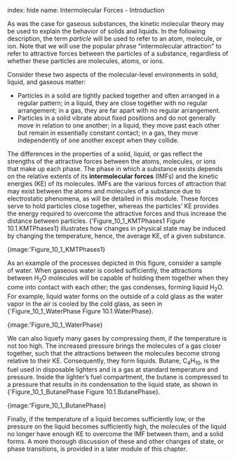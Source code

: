 index: hide
name: Intermolecular Forces - Introduction

As was the case for gaseous substances, the kinetic molecular theory may be used to explain the behavior of solids and liquids. In the following description, the term  *particle* will be used to refer to an atom, molecule, or ion. Note that we will use the popular phrase “intermolecular attraction” to refer to attractive forces between the particles of a substance, regardless of whether these particles are molecules, atoms, or ions.

Consider these two aspects of the molecular-level environments in solid, liquid, and gaseous matter:

  * Particles in a solid are tightly packed together and often arranged in a regular pattern; in a liquid, they are close together with no regular arrangement; in a gas, they are far apart with no regular arrangement.
  * Particles in a solid vibrate about fixed positions and do not generally move in relation to one another; in a liquid, they move past each other but remain in essentially constant contact; in a gas, they move independently of one another except when they collide.

The differences in the properties of a solid, liquid, or gas reflect the strengths of the attractive forces between the atoms, molecules, or ions that make up each phase. The phase in which a substance exists depends on the relative extents of its  **intermolecular forces** (IMFs) and the kinetic energies (KE) of its molecules. IMFs are the various forces of attraction that may exist between the atoms and molecules of a substance due to electrostatic phenomena, as will be detailed in this module. These forces serve to hold particles close together, whereas the particles’ KE provides the energy required to overcome the attractive forces and thus increase the distance between particles. {'Figure_10_1_KMTPhases1 Figure 10.1.KMTPhases1} illustrates how changes in physical state may be induced by changing the temperature, hence, the average KE, of a given substance.


{image:'Figure_10_1_KMTPhases1}
        

As an example of the processes depicted in this figure, consider a sample of water. When gaseous water is cooled sufficiently, the attractions between H<sub>2</sub>O molecules will be capable of holding them together when they come into contact with each other; the gas condenses, forming liquid H<sub>2</sub>O. For example, liquid water forms on the outside of a cold glass as the water vapor in the air is cooled by the cold glass, as seen in {'Figure_10_1_WaterPhase Figure 10.1.WaterPhase}.


{image:'Figure_10_1_WaterPhase}
        

We can also liquefy many gases by compressing them, if the temperature is not too high. The increased pressure brings the molecules of a gas closer together, such that the attractions between the molecules become strong relative to their KE. Consequently, they form liquids. Butane, C<sub>4</sub>H<sub>10</sub>, is the fuel used in disposable lighters and is a gas at standard temperature and pressure. Inside the lighter’s fuel compartment, the butane is compressed to a pressure that results in its condensation to the liquid state, as shown in {'Figure_10_1_ButanePhase Figure 10.1.ButanePhase}.


{image:'Figure_10_1_ButanePhase}
        

Finally, if the temperature of a liquid becomes sufficiently low, or the pressure on the liquid becomes sufficiently high, the molecules of the liquid no longer have enough KE to overcome the IMF between them, and a solid forms. A more thorough discussion of these and other changes of state, or phase transitions, is provided in a later module of this chapter.
